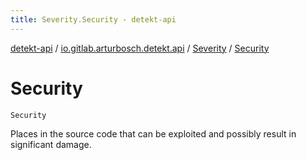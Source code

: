 ```yaml
---
title: Severity.Security - detekt-api
---
```


[detekt-api](../../index.html) / [io.gitlab.arturbosch.detekt.api](../index.html) / [Severity](index.html) / [Security](./-security.html)

# Security

`Security`

Places in the source code that can be exploited and possibly result in significant damage.

